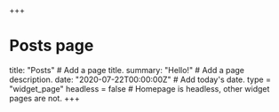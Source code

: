 +++
# Posts page
title: "Posts"  # Add a page title.
summary: "Hello!"  # Add a page description.
date: "2020-07-22T00:00:00Z"  # Add today's date.
type = "widget_page"
headless = false  # Homepage is headless, other widget pages are not.
+++

